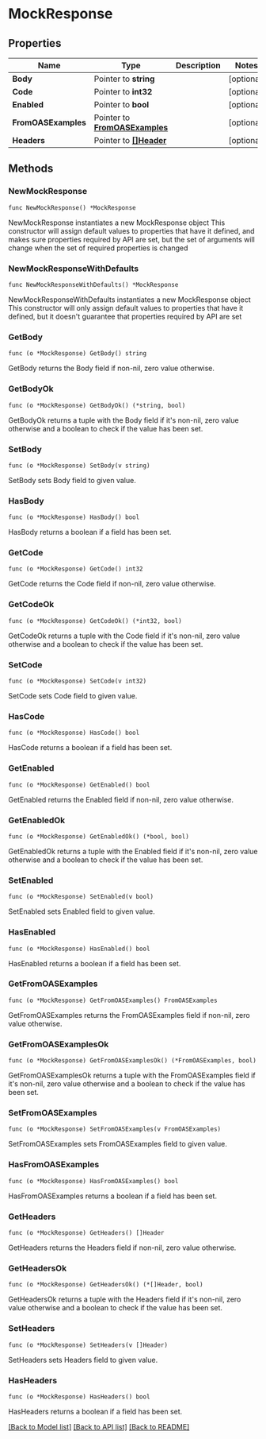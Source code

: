 # MockResponse

## Properties

Name | Type | Description | Notes
------------ | ------------- | ------------- | -------------
**Body** | Pointer to **string** |  | [optional] 
**Code** | Pointer to **int32** |  | [optional] 
**Enabled** | Pointer to **bool** |  | [optional] 
**FromOASExamples** | Pointer to [**FromOASExamples**](FromOASExamples.md) |  | [optional] 
**Headers** | Pointer to [**[]Header**](Header.md) |  | [optional] 

## Methods

### NewMockResponse

`func NewMockResponse() *MockResponse`

NewMockResponse instantiates a new MockResponse object
This constructor will assign default values to properties that have it defined,
and makes sure properties required by API are set, but the set of arguments
will change when the set of required properties is changed

### NewMockResponseWithDefaults

`func NewMockResponseWithDefaults() *MockResponse`

NewMockResponseWithDefaults instantiates a new MockResponse object
This constructor will only assign default values to properties that have it defined,
but it doesn't guarantee that properties required by API are set

### GetBody

`func (o *MockResponse) GetBody() string`

GetBody returns the Body field if non-nil, zero value otherwise.

### GetBodyOk

`func (o *MockResponse) GetBodyOk() (*string, bool)`

GetBodyOk returns a tuple with the Body field if it's non-nil, zero value otherwise
and a boolean to check if the value has been set.

### SetBody

`func (o *MockResponse) SetBody(v string)`

SetBody sets Body field to given value.

### HasBody

`func (o *MockResponse) HasBody() bool`

HasBody returns a boolean if a field has been set.

### GetCode

`func (o *MockResponse) GetCode() int32`

GetCode returns the Code field if non-nil, zero value otherwise.

### GetCodeOk

`func (o *MockResponse) GetCodeOk() (*int32, bool)`

GetCodeOk returns a tuple with the Code field if it's non-nil, zero value otherwise
and a boolean to check if the value has been set.

### SetCode

`func (o *MockResponse) SetCode(v int32)`

SetCode sets Code field to given value.

### HasCode

`func (o *MockResponse) HasCode() bool`

HasCode returns a boolean if a field has been set.

### GetEnabled

`func (o *MockResponse) GetEnabled() bool`

GetEnabled returns the Enabled field if non-nil, zero value otherwise.

### GetEnabledOk

`func (o *MockResponse) GetEnabledOk() (*bool, bool)`

GetEnabledOk returns a tuple with the Enabled field if it's non-nil, zero value otherwise
and a boolean to check if the value has been set.

### SetEnabled

`func (o *MockResponse) SetEnabled(v bool)`

SetEnabled sets Enabled field to given value.

### HasEnabled

`func (o *MockResponse) HasEnabled() bool`

HasEnabled returns a boolean if a field has been set.

### GetFromOASExamples

`func (o *MockResponse) GetFromOASExamples() FromOASExamples`

GetFromOASExamples returns the FromOASExamples field if non-nil, zero value otherwise.

### GetFromOASExamplesOk

`func (o *MockResponse) GetFromOASExamplesOk() (*FromOASExamples, bool)`

GetFromOASExamplesOk returns a tuple with the FromOASExamples field if it's non-nil, zero value otherwise
and a boolean to check if the value has been set.

### SetFromOASExamples

`func (o *MockResponse) SetFromOASExamples(v FromOASExamples)`

SetFromOASExamples sets FromOASExamples field to given value.

### HasFromOASExamples

`func (o *MockResponse) HasFromOASExamples() bool`

HasFromOASExamples returns a boolean if a field has been set.

### GetHeaders

`func (o *MockResponse) GetHeaders() []Header`

GetHeaders returns the Headers field if non-nil, zero value otherwise.

### GetHeadersOk

`func (o *MockResponse) GetHeadersOk() (*[]Header, bool)`

GetHeadersOk returns a tuple with the Headers field if it's non-nil, zero value otherwise
and a boolean to check if the value has been set.

### SetHeaders

`func (o *MockResponse) SetHeaders(v []Header)`

SetHeaders sets Headers field to given value.

### HasHeaders

`func (o *MockResponse) HasHeaders() bool`

HasHeaders returns a boolean if a field has been set.


[[Back to Model list]](../README.md#documentation-for-models) [[Back to API list]](../README.md#documentation-for-api-endpoints) [[Back to README]](../README.md)


